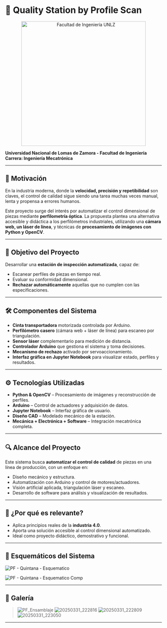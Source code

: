 # 📏 Quality Station by Profile Scan

<p align="center">
  <img src="https://github.com/user-attachments/assets/a0071c10-336a-4c55-b558-5432a1d91d9e" alt="Facultad de Ingeniería UNLZ" width="400"/>
</p>

**Universidad Nacional de Lomas de Zamora - Facultad de Ingeniería**  
**Carrera: Ingeniería Mecatrónica**

---

## 🎯 Motivación

En la industria moderna, donde la **velocidad, precisión y repetibilidad** son claves, el control de calidad sigue siendo una tarea muchas veces manual, lenta y propensa a errores humanos.

Este proyecto surge del interés por automatizar el control dimensional de piezas mediante **perfilometría óptica**. La propuesta plantea una alternativa accesible y didáctica a los perfilómetros industriales, utilizando una **cámara web, un láser de línea**, y técnicas de **procesamiento de imágenes con Python y OpenCV**.

---

## 🧠 Objetivo del Proyecto

Desarrollar una **estación de inspección automatizada**, capaz de:

- Escanear perfiles de piezas en tiempo real.
- Evaluar su conformidad dimensional.
- **Rechazar automáticamente** aquellas que no cumplen con las especificaciones.

---

## 🛠️ Componentes del Sistema

- **Cinta transportadora** motorizada controlada por Arduino.
- **Perfilómetro casero** (cámara web + láser de línea) para escaneo por triangulación.
- **Sensor láser** complementario para medición de distancia.
- **Controlador Arduino** que gestiona el sistema y toma decisiones.
- **Mecanismo de rechazo** activado por servoaccionamiento.
- **Interfaz gráfica en Jupyter Notebook** para visualizar estado, perfiles y resultados.

---

## ⚙️ Tecnologías Utilizadas

- **Python & OpenCV** – Procesamiento de imágenes y reconstrucción de perfiles.
- **Arduino** – Control de actuadores y adquisición de datos.
- **Jupyter Notebook** – Interfaz gráfica de usuario.
- **Diseño CAD** – Modelado mecánico de la estación.
- **Mecánica + Electrónica + Software** – Integración mecatrónica completa.

---

## 🔍 Alcance del Proyecto

Este sistema busca **automatizar el control de calidad** de piezas en una línea de producción, con un enfoque en:

- Diseño mecánico y estructura.
- Automatización con Arduino y control de motores/actuadores.
- Visión artificial aplicada, triangulación láser y escaneo.
- Desarrollo de software para análisis y visualización de resultados.

---

## 🚀 ¿Por qué es relevante?

- Aplica principios reales de la **industria 4.0**.
- Aporta una solución accesible al control dimensional automatizado.
- Ideal como proyecto didáctico, demostrativo y funcional.

---

## 📐 Esquemáticos del Sistema

![PF - Quintana - Esquematico](https://github.com/user-attachments/assets/f2100175-3a5f-4b69-aef8-8c2bacaeccc4)

![PF - Quintana - Esquematico Comp](https://github.com/user-attachments/assets/ede004a5-673d-44c1-8b8f-f35ee60ff34b)

---

## 📸 Galería

> ![PF_Ensamblaje](https://github.com/user-attachments/assets/9b85f7f9-70f8-4c5f-b600-d5a24b5d024d)
![20250331_222816](https://github.com/user-attachments/assets/af6b964a-1438-4560-bd78-e48525abcc34)
![20250331_222809](https://github.com/user-attachments/assets/b15f6d49-2251-4565-8c6c-bea7660cfb76)
![20250331_223050](https://github.com/user-attachments/assets/1b808a0e-e4c7-422f-81ca-e40072225cc5)


---


